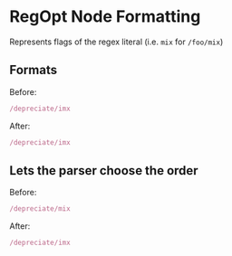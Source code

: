 <!-- BEGIN_AUTOGENERATED -->

# RegOpt Node Formatting

Represents flags of the regex literal (i.e. `mix` for `/foo/mix`)

<!-- END_AUTOGENERATED -->

## Formats

Before:

```ruby
/depreciate/imx
```

After:

```ruby
/depreciate/imx
```

## Lets the parser choose the order

Before:

```ruby
/depreciate/mix
```

After:

```ruby
/depreciate/imx
```
